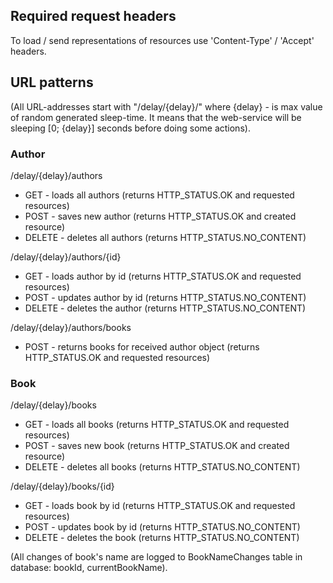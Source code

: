 ## Required request headers
To load / send representations of resources use 'Content-Type' / 'Accept' headers.

## URL patterns
(All URL-addresses start with "/delay/{delay}/" where {delay} - is max value of random generated sleep-time. It means 
that the web-service will be sleeping [0; {delay}] seconds before doing some actions).

### Author
/delay/{delay}/authors
- GET - loads all authors (returns HTTP_STATUS.OK and requested resources)
- POST - saves new author (returns HTTP_STATUS.OK and created resource)
- DELETE - deletes all authors (returns HTTP_STATUS.NO_CONTENT)

/delay/{delay}/authors/{id}
- GET - loads author by id (returns HTTP_STATUS.OK and requested resources)
- POST - updates author by id (returns HTTP_STATUS.NO_CONTENT)
- DELETE - deletes the author (returns HTTP_STATUS.NO_CONTENT)

/delay/{delay}/authors/books
- POST - returns books for received author object (returns HTTP_STATUS.OK and requested resources)

### Book
/delay/{delay}/books
- GET - loads all books (returns HTTP_STATUS.OK and requested resources)
- POST - saves new book (returns HTTP_STATUS.OK and created resource)
- DELETE - deletes all books (returns HTTP_STATUS.NO_CONTENT)

/delay/{delay}/books/{id}
- GET - loads book by id (returns HTTP_STATUS.OK and requested resources)
- POST - updates book by id (returns HTTP_STATUS.NO_CONTENT)
- DELETE - deletes the book (returns HTTP_STATUS.NO_CONTENT)

(All changes of book's name are logged to BookNameChanges table in database: bookId, currentBookName).